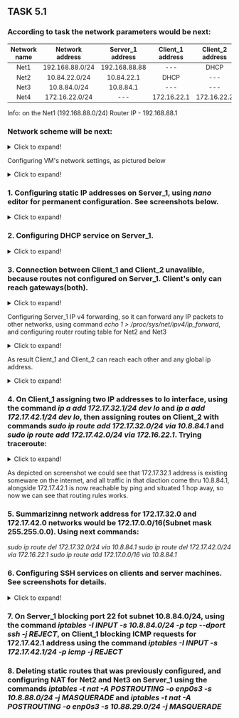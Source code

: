 ## TASK 5.1

### According to task the network parameters would be next:

| Network name | Network address | Server_1 address | Client_1 address | Client_2 address |
|:------------:|:---------------:|:----------------:|:----------------:|:----------------:|
|     Net1     | 192.168.88.0/24 |    192.168.88.88 |        ---       |       DHCP       |
|     Net2     |   10.84.22.0/24 |       10.84.22.1 |       DHCP       |        ---       |
|     Net3     |    10.8.84.0/24 |        10.8.84.1 |        ---       |        ---       |
|     Net4     |  172.16.22.0/24 |        ---       |      172.16.22.1 |      172.16.22.2 |

Info: on the Net1 (192.168.88.0/24) Router IP - 192.168.88.1

### Network scheme will be next:

<details>
  <summary>Click to expand!</summary>

  ![img](images/vm_scheme.jpg)
</details>

Configuring VM's network settings, as pictured below
<details>
  <summary>Click to expand!</summary>

  Server_1 config:
  ![img](images/vm_srv_cfg.jpg)
  Client_1 config:
  ![img](images/vm_cl1_cfg.jpg)
  CLient_2 config
  ![img](images/vm_cl2_cfg.jpg)
</details>


### 1. Configuring static IP addresses on Server_1, using *nano* editor for permanent configuration. See screenshots below.
<details>
  <summary>Click to expand!</summary>

  -editing cofiguration yaml file with nano
  ![img](images/lxnt01.jpg)
  -trying to apply changes using *netplan try*, and applying configuration using *netplan apply*
  ![img](images/lxnt02.jpg)
</details>


### 2. Configuring DHCP service on Server_1.
<details>
  <summary>Click to expand!</summary>

  -DHCP service configuratiom file */etc/dhcp/dhcpd.conf*
  ![img](images/lxnt03.jpg)
  -DHCP service successfully working
  ![img](images/lxnt04.jpg)
</details>


### 3. Connection between Client_1 and Client_2 unavalible, because routes not configured on Server_1. Client's only can reach gateways(both).
<details>
  <summary>Click to expand!</summary>

  -Client_1(Ubunutu)
  ![img](images/lxnt05.jpg)
  -Client_2(CentOS)
  ![img](images/lxnt06.jpg)
</details>

Configuring Server_1 IP v4 forwarding, so it can forward any IP packets to other networks, using command *echo 1 > /proc/sys/net/ipv4/ip_forward*, and configuring router routing table for Net2 and Net3
<details>
  <summary>Click to expand!</summary>

  ![img](images/lxnt07.jpg)
</details>

As result Client_1 and Client_2 can reach each other and any global ip address.
<details>
  <summary>Click to expand!</summary>

  ![img](images/lxnt08.jpg)
</details>



### 4. On Client_1 assigning two IP addresses to lo interface, using the command *ip a add 172.17.32.1/24 dev lo* and *ip a add 172.17.42.1/24 dev lo*, then assigning routes on Client_2 with commands *sudo ip route add 172.17.32.0/24 via 10.8.84.1* and *sudo ip route add 172.17.42.0/24 via 172.16.22.1*. Trying traceroute:

<details>
  <summary>Click to expand!</summary>

  ![img](images/lxnt10.jpg)
</details>

As depicted on screenshot we could see that 172.17.32.1 address is existing someware on the internet, and all traffic in that diaction come thru 10.8.84.1, alongside 172.17.42.1 is now reachable by ping and situated 1 hop avay, so now we can see that routing rules works.


### 5. Summarizinng network address for 172.17.32.0 and 172.17.42.0 networks would be 172.17.0.0/16(Subnet mask 255.255.0.0). Using next commands:
*sudo ip route del 172.17.32.0/24 via 10.8.84.1*
*sudo ip route del 172.17.42.0/24 via 172.16.22.1*
*sudo ip route add 172.17.0.0/16 via 10.8.84.1*
 
 
### 6. Configuring SSH services on clients and server machines. See screenshots for details.

<details>
  <summary>Click to expand!</summary>

  -Client_1(Ubunutu)
  ![img](images/lxnt11.jpg)
  -Client_2(CentOS)
  ![img](images/lxnt12.jpg)
  ![img](images/lxnt13.jpg)
</details>


### 7. On Server_1 blocking port 22 fot subnet 10.8.84.0/24, using the command *iptables -I INPUT -s 10.8.84.0/24 -p tcp --dport ssh -j REJECT*, on Client_1 blocking ICMP requests for 172.17.42.1 address using the command *iptables -I INPUT -s 172.17.42.1/24 -p icmp -j REJECT*


### 8. Deleting static routes that was previously configured, and configuring NAT for Net2 and Net3 on Server_1 using the commands *iptables -t nat -A POSTROUTING -o enp0s3 -s 10.8.88.0/24 -j MASQUERADE* and *iptables -t nat -A POSTROUTING -o enp0s3 -s 10.88.29.0/24 -j MASQUERADE*
